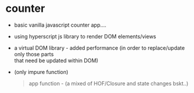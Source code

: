 # counter

- basic vanilla javascript counter app....

- using hyperscript js library to render DOM elements/views

- a virtual DOM library - added performance (in order to replace/update only those parts  
  that need be updated within DOM)

- (only impure function)
  > app function - (a mixed of HOF/Closure and state changes bskt..)
